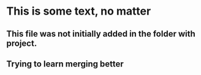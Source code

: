 # This is some text, no matter
## This file was not initially added in the folder with project.
## Trying to learn merging better
